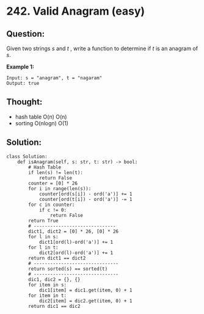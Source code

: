 # 242. Valid Anagram \(easy\)

## Question:

Given two strings _s_ and _t_ , write a function to determine if _t_ is an anagram of _s_.

**Example 1:**

```text
Input: s = "anagram", t = "nagaram"
Output: true
```

## Thought:

* hash table O\(n\) O\(n\)
* sorting O\(nlogn\) O\(1\)

## Solution:

```text
class Solution:
    def isAnagram(self, s: str, t: str) -> bool:
        # Hash Table
        if len(s) != len(t):
            return False
        counter = [0] * 26
        for i in range(len(s)):
            counter[ord(s[i]) - ord('a')] += 1
            counter[ord(t[i]) - ord('a')] -= 1
        for c in counter:
            if c != 0:
                return False
        return True
        # ------------------------------
        dict1, dict2 = [0] * 26, [0] * 26
        for l in s:
            dict1[ord(l)-ord('a')] += 1
        for l in t:
            dict2[ord(l)-ord('a')] += 1
        return dict1 == dict2
        # -------------------------------
        return sorted(s) == sorted(t)
        # -------------------------------
        dic1, dic2 = {}, {}
        for item in s:
            dic1[item] = dic1.get(item, 0) + 1
        for item in t:
            dic2[item] = dic2.get(item, 0) + 1
        return dic1 == dic2
```

